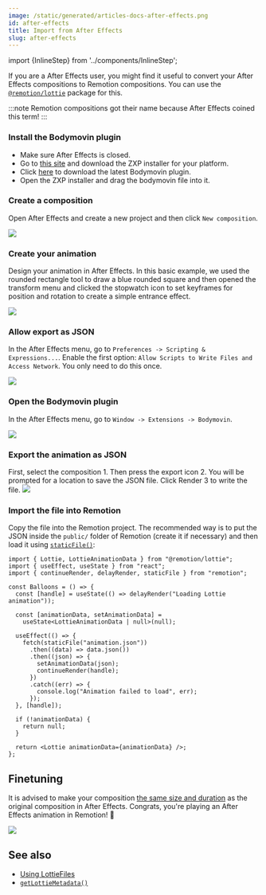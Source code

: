 ```yaml
---
image: /static/generated/articles-docs-after-effects.png
id: after-effects
title: Import from After Effects
slug: after-effects
---
```


import {InlineStep} from '../components/InlineStep';

If you are a After Effects user, you might find it useful to convert your After Effects compositions to Remotion compositions. You can use the [`@remotion/lottie`](/docs/lottie) package for this.

:::note
Remotion compositions got their name because After Effects coined this term!
:::

### Install the Bodymovin plugin

- Make sure After Effects is closed.
- Go to [this site](https://aescripts.com/learn/zxp-installer/) and download the ZXP installer for your platform.
- Click [here](https://github.com/airbnb/lottie-web/blob/master/build/extension/bodymovin.zxp?raw=true) to download the latest Bodymovin plugin.
- Open the ZXP installer and drag the bodymovin file into it.

### Create a composition

Open After Effects and create a new project and then click `New composition`.

<img src="/img/lottie/new-composition.png"/>

### Create your animation

Design your animation in After Effects. In this basic example, we used the rounded rectangle tool to draw a blue rounded square and then opened the transform menu and clicked the stopwatch icon to set keyframes for position and rotation to create a simple entrance effect.

<img src="/img/lottie/animation.png"/>

### Allow export as JSON

In the After Effects menu, go to `Preferences -> Scripting & Expressions...`. Enable the first option: `Allow Scripts to Write Files and Access Network`. You only need to do this once.

<img src="/img/lottie/scripting.png"/>

### Open the Bodymovin plugin

In the After Effects menu, go to `Window -> Extensions -> Bodymovin`.

<img src="/img/lottie/bodymovin.png"/>

### Export the animation as JSON

First, select the composition <InlineStep>1</InlineStep>. Then press the export icon <InlineStep>2</InlineStep>. You will be prompted for a location to save the JSON file.
Click Render <InlineStep>3</InlineStep> to write the file.
<img src="/img/lottie/bodymovin-tutorial.png"/>

### Import the file into Remotion

Copy the file into the Remotion project. The recommended way is to put the JSON inside the `public/` folder of Remotion (create it if necessary) and then load it using [`staticFile()`](/docs/staticfile):

```tsx twoslash title="Animation.tsx"
import { Lottie, LottieAnimationData } from "@remotion/lottie";
import { useEffect, useState } from "react";
import { continueRender, delayRender, staticFile } from "remotion";

const Balloons = () => {
  const [handle] = useState(() => delayRender("Loading Lottie animation"));

  const [animationData, setAnimationData] =
    useState<LottieAnimationData | null>(null);

  useEffect(() => {
    fetch(staticFile("animation.json"))
      .then((data) => data.json())
      .then((json) => {
        setAnimationData(json);
        continueRender(handle);
      })
      .catch((err) => {
        console.log("Animation failed to load", err);
      });
  }, [handle]);

  if (!animationData) {
    return null;
  }

  return <Lottie animationData={animationData} />;
};
```

## Finetuning

It is advised to make your composition [the same size and duration](/docs/lottie/getlottiemetadata) as the original composition in After Effects. Congrats, you're playing an After Effects animation in Remotion! 🎉

<img src="/img/lottie/result.gif"/>

## See also

- [Using LottieFiles](/docs/lottie/lottiefiles)
- [`getLottieMetadata()`](/docs/lottie/getlottiemetadata)
